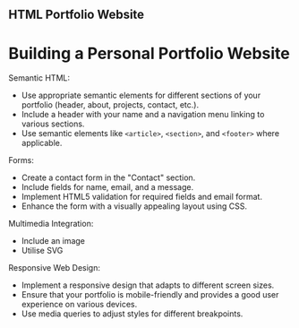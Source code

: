 ## HTML Portfolio Website

# Building a Personal Portfolio Website

Semantic HTML:
- Use appropriate semantic elements for different sections of your portfolio (header, about, projects, contact, etc.).
- Include a header with your name and a navigation menu linking to various sections.
- Use semantic elements like `<article>`, `<section>`, and `<footer>` where applicable.

Forms:
- Create a contact form in the "Contact" section.
- Include fields for name, email, and a message.
- Implement HTML5 validation for required fields and email format.
- Enhance the form with a visually appealing layout using CSS.

Multimedia Integration:
- Include an image 
- Utilise SVG

Responsive Web Design:
- Implement a responsive design that adapts to different screen sizes.
- Ensure that your portfolio is mobile-friendly and provides a good user experience on various devices.
- Use media queries to adjust styles for different breakpoints.
